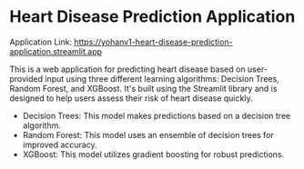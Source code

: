 # Heart Disease Prediction Application

Application Link: https://yohanv1-heart-disease-prediction-application.streamlit.app

This is a web application for predicting heart disease based on user-provided input using three different learning algorithms: Decision Trees, Random Forest, and XGBoost. It's built using the Streamlit library and is designed to help users assess their risk of heart disease quickly.

* Decision Trees: This model makes predictions based on a decision tree algorithm.
* Random Forest: This model uses an ensemble of decision trees for improved accuracy.
* XGBoost: This model utilizes gradient boosting for robust predictions.